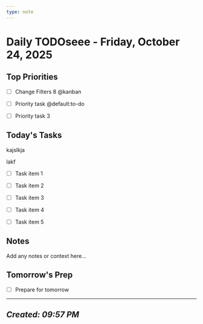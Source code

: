 ```yaml
---
type: note
---
```

# Daily TODOseee - Friday, October 24, 2025

## Top Priorities

- [ ] Change Filters 8 @kanban

- [ ] Priority task @default:to-do

- [ ] Priority task 3

## Today's Tasks

kajslkja

lakf

- [ ] Task item 1

- [ ] Task item 2

- [ ] Task item 3

- [ ] Task item 4

- [ ] Task item 5

## Notes

Add any notes or context here...

## Tomorrow's Prep

- [ ] Prepare for tomorrow

---

## *Created: 09:57 PM*

